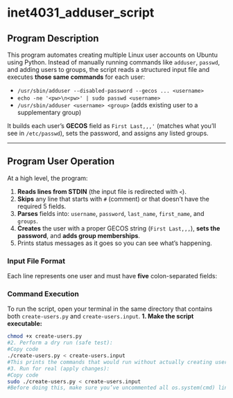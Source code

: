 # inet4031_adduser_script

## Program Description
This program automates creating multiple Linux user accounts on Ubuntu using Python. Instead of manually running commands like `adduser`, `passwd`, and adding users to groups, the script reads a structured input file and executes **those same commands** for each user:

- `/usr/sbin/adduser --disabled-password --gecos ... <username>`
- `echo -ne '<pw>\n<pw>' | sudo passwd <username>`
- `/usr/sbin/adduser <username> <group>` (adds existing user to a supplementary group)

It builds each user’s **GECOS** field as `First Last,,,'` (matches what you’ll see in `/etc/passwd`), sets the password, and assigns any listed groups.

---

## Program User Operation
At a high level, the program:

1. **Reads lines from STDIN** (the input file is redirected with `<`).
2. **Skips** any line that starts with `#` (comment) or that doesn’t have the required 5 fields.
3. **Parses** fields into: `username`, `password`, `last_name`, `first_name`, and `groups`.
4. **Creates** the user with a proper GECOS string (`First Last,,,`), **sets the password**, and **adds group memberships**.
5. Prints status messages as it goes so you can see what’s happening.

### Input File Format
Each line represents one user and must have **five** colon-separated fields:

### Command Execution
To run the script, open your terminal in the same directory that contains both `create-users.py` and `create-users.input`.
**1. Make the script executable:**
```bash
chmod +x create-users.py
#2. Perform a dry run (safe test):
#Copy code
./create-users.py < create-users.input
#This prints the commands that would run without actually creating users.
#3. Run for real (apply changes):
#Copy code
sudo ./create-users.py < create-users.input
#Before doing this, make sure you’ve uncommented all os.system(cmd) lines in the script so it can actually execute the user and group creation commands.
